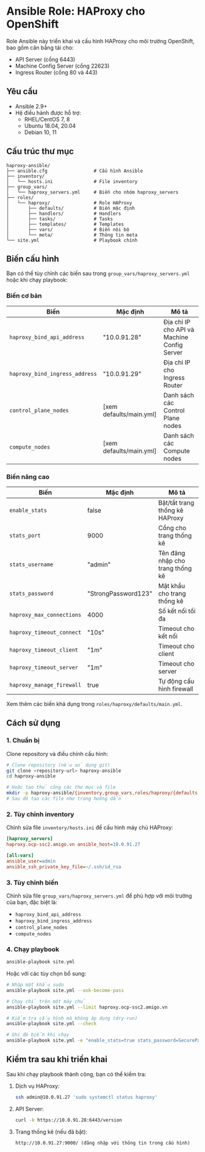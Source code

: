 # Ansible Role: HAProxy cho OpenShift

Role Ansible này triển khai và cấu hình HAProxy cho môi trường OpenShift, bao gồm cân bằng tải cho:
- API Server (cổng 6443)
- Machine Config Server (cổng 22623)
- Ingress Router (cổng 80 và 443)

## Yêu cầu

- Ansible 2.9+
- Hệ điều hành được hỗ trợ:
  - RHEL/CentOS 7, 8
  - Ubuntu 18.04, 20.04
  - Debian 10, 11

## Cấu trúc thư mục

```
haproxy-ansible/
├── ansible.cfg                 # Cấu hình Ansible
├── inventory/
│   └── hosts.ini               # File inventory
├── group_vars/
│   └── haproxy_servers.yml     # Biến cho nhóm haproxy_servers
├── roles/
│   └── haproxy/                # Role HAProxy
│       ├── defaults/           # Biến mặc định
│       ├── handlers/           # Handlers
│       ├── tasks/              # Tasks
│       ├── templates/          # Templates
│       ├── vars/               # Biến nội bộ
│       └── meta/               # Thông tin meta
└── site.yml                    # Playbook chính
```

## Biến cấu hình

Bạn có thể tùy chỉnh các biến sau trong `group_vars/haproxy_servers.yml` hoặc khi chạy playbook:

### Biến cơ bản

| Biến | Mặc định | Mô tả |
|------|----------|-------|
| `haproxy_bind_api_address` | "10.0.91.28" | Địa chỉ IP cho API và Machine Config Server |
| `haproxy_bind_ingress_address` | "10.0.91.29" | Địa chỉ IP cho Ingress Router |
| `control_plane_nodes` | [xem defaults/main.yml] | Danh sách các Control Plane nodes |
| `compute_nodes` | [xem defaults/main.yml] | Danh sách các Compute nodes |

### Biến nâng cao

| Biến | Mặc định | Mô tả |
|------|----------|-------|
| `enable_stats` | false | Bật/tắt trang thống kê HAProxy |
| `stats_port` | 9000 | Cổng cho trang thống kê |
| `stats_username` | "admin" | Tên đăng nhập cho trang thống kê |
| `stats_password` | "StrongPassword123" | Mật khẩu cho trang thống kê |
| `haproxy_max_connections` | 4000 | Số kết nối tối đa |
| `haproxy_timeout_connect` | "10s" | Timeout cho kết nối |
| `haproxy_timeout_client` | "1m" | Timeout cho client |
| `haproxy_timeout_server` | "1m" | Timeout cho server |
| `haproxy_manage_firewall` | true | Tự động cấu hình firewall |

Xem thêm các biến khả dụng trong `roles/haproxy/defaults/main.yml`.

## Cách sử dụng

### 1. Chuẩn bị

Clone repository và điều chỉnh cấu hình:

```bash
# Clone repository (nếu sử dụng git)
git clone <repository-url> haproxy-ansible
cd haproxy-ansible

# Hoặc tạo thủ công các thư mục và file
mkdir -p haproxy-ansible/{inventory,group_vars,roles/haproxy/{defaults,handlers,tasks,templates,vars,meta}}
# Sau đó tạo các file như trong hướng dẫn
```

### 2. Tùy chỉnh inventory

Chỉnh sửa file `inventory/hosts.ini` để cấu hình máy chủ HAProxy:

```ini
[haproxy_servers]
haproxy.ocp-ssc2.amigo.vn ansible_host=10.0.91.27

[all:vars]
ansible_user=admin
ansible_ssh_private_key_file=~/.ssh/id_rsa
```

### 3. Tùy chỉnh biến

Chỉnh sửa file `group_vars/haproxy_servers.yml` để phù hợp với môi trường của bạn, đặc biệt là:
- `haproxy_bind_api_address`
- `haproxy_bind_ingress_address`
- `control_plane_nodes`
- `compute_nodes`

### 4. Chạy playbook

```bash
ansible-playbook site.yml
```

Hoặc với các tùy chọn bổ sung:

```bash
# Nhập mật khẩu sudo
ansible-playbook site.yml --ask-become-pass

# Chạy chỉ trên một máy chủ
ansible-playbook site.yml --limit haproxy.ocp-ssc2.amigo.vn

# Kiểm tra cấu hình mà không áp dụng (dry-run)
ansible-playbook site.yml --check

# Ghi đè biến khi chạy
ansible-playbook site.yml -e "enable_stats=true stats_password=SecurePassword123"
```

## Kiểm tra sau khi triển khai

Sau khi chạy playbook thành công, bạn có thể kiểm tra:

1. Dịch vụ HAProxy:
   ```bash
   ssh admin@10.0.91.27 'sudo systemctl status haproxy'
   ```

2. API Server:
   ```bash
   curl -k https://10.0.91.28:6443/version
   ```

3. Trang thống kê (nếu đã bật):
   ```
   http://10.0.91.27:9000/ (đăng nhập với thông tin trong cấu hình)
   ```